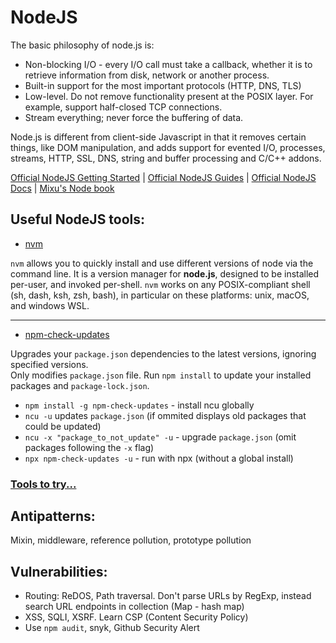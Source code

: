 
# NodeJS

The basic philosophy of node.js is:
- Non-blocking I/O - every I/O call must take a callback, whether it is to retrieve information from disk, network or another process.
- Built-in support for the most important protocols (HTTP, DNS, TLS)
- Low-level. Do not remove functionality present at the POSIX layer. For example, support half-closed TCP connections.
- Stream everything; never force the buffering of data.

Node.js is different from client-side Javascript in that it removes certain things,
like DOM manipulation, and adds support for evented I/O, processes, streams, HTTP, SSL, DNS, string and buffer processing and C/C++ addons.

[Official NodeJS Getting Started](https://nodejs.dev/learn) | [Official NodeJS Guides](https://nodejs.org/en/docs/guides/) | [Official NodeJS Docs](https://nodejs.org/dist/latest-v16.x/docs/api/) | [Mixu's Node book](https://book.mixu.net/node/single.html)

## Useful NodeJS tools:

- [nvm](https://github.com/nvm-sh/nvm#intro)

`nvm` allows you to quickly install and use different versions of node via the command line. It is a version manager for **node.js**, designed to be installed per-user, and invoked per-shell. `nvm` works on any POSIX-compliant shell (sh, dash, ksh, zsh, bash), in particular on these platforms: unix, macOS, and windows WSL.

---
- [npm-check-updates](https://www.npmjs.com/package/npm-check-updates)

Upgrades your `package.json` dependencies to the latest versions, ignoring specified versions.  
Only modifies `package.json` file. Run `npm install` to update your installed packages and `package-lock.json`.  

- `npm install -g npm-check-updates` - install ncu globally
- `ncu -u` updates `package.json` (if ommited displays old packages that could be updated)
- `ncu -x "package_to_not_update" -u` - upgrade `package.json` (omit packages following the `-x` flag)
- `npx npm-check-updates -u` - run with npx (without a global install)

### [Tools to try...](https://github.com/stepanenko/nodejs-info/blob/master/TOOLS.md#tools-to-try)

## Antipatterns:

Mixin, middleware, reference pollution, prototype pollution

## Vulnerabilities:

- Routing: ReDOS, Path traversal. Don't parse URLs by RegExp, instead search URL endpoints in collection (Map - hash map)
- XSS, SQLI, XSRF. Learn CSP (Content Security Policy)
- Use `npm audit`, snyk, Github Security Alert



